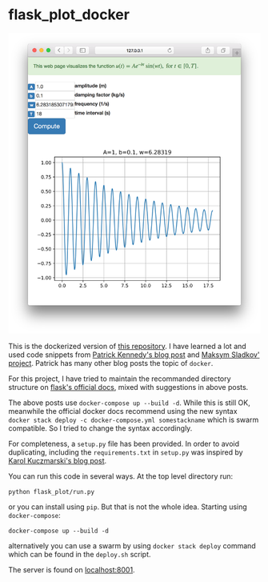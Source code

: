 # flask_plot_docker
<img src="https://raw.githubusercontent.com/xaratustrah/flask_plot_docker/master/screenshot.png" width="512">

This is the dockerized version of [this repository](https://github.com/xaratustrah/flask_plot). I have learned a lot and used code snippets from [Patrick Kennedy's blog post](http://www.patricksoftwareblog.com/how-to-use-docker-and-docker-compose-to-create-a-flask-application/) and [Maksym Sladkov' project](https://github.com/sladkovm/docker-flask-gunicorn-nginx/blob/master/docker-compose.yml). Patrick has many other blog posts the topic of `docker`.

For this project, I have tried to maintain the recommanded directory structure on [flask's official docs](http://flask.pocoo.org/docs/1.0/patterns/packages/), mixed with suggestions in above posts.

The above posts use `docker-compose up --build -d`. While this is still OK, meanwhile the official docker docs recommend using the new syntax `docker stack deploy -c docker-compose.yml somestackname` which is swarm compatible. So I tried to change the syntax accordingly.

For completeness, a `setup.py` file has been provided. In order to avoid duplicating, including the `requirements.txt` in `setup.py` was inspired by [Karol Kuczmarski's blog post](http://xion.io/post/code/python-pip-requirements.html).

You can run this code in several ways. At the top level directory run:

    python flask_plot/run.py

or you can install using `pip`. But that is not the whole idea. Starting using `docker-compose`:

    docker-compose up --build -d

alternatively you can use a swarm by using `docker stack deploy` command which can be found in the `deploy.sh` script.

The server is found on [localhost:8001](http://localhost:8001/).
